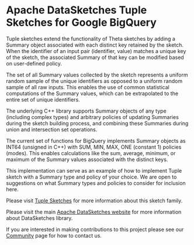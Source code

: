 <!--
    Licensed to the Apache Software Foundation (ASF) under one
    or more contributor license agreements.  See the NOTICE file
    distributed with this work for additional information
    regarding copyright ownership.  The ASF licenses this file
    to you under the Apache License, Version 2.0 (the
    "License"); you may not use this file except in compliance
    with the License.  You may obtain a copy of the License at

      http://www.apache.org/licenses/LICENSE-2.0

    Unless required by applicable law or agreed to in writing,
    software distributed under the License is distributed on an
    "AS IS" BASIS, WITHOUT WARRANTIES OR CONDITIONS OF ANY
    KIND, either express or implied.  See the License for the
    specific language governing permissions and limitations
    under the License.
-->

# Apache DataSketches Tuple Sketches for Google BigQuery

Tuple sketches extend the functionality of Theta sketches by adding a Summary object associated
with each distinct key retained by the sketch. When the identifier of an input pair (identifier, value) matches a unique
key of the sketch, the associated Summary of that key can be modified based on user-defined policy.

The set of all Summary values collected by the sketch represents a uniform random sample  of the unique identifiers
as opposed to a uniform random sample of all raw inputs.
This enables the use of common statistical computations of the Summary values, which can be extrapolated to the entire
set of unique identifiers.

The underlying C++ library supports Summary objects of any type (including complex types) and arbitrary policies
of updating Summaries during the sketch building process, and combining these Summaries during union and intersection set operations.

The current set of functions for BigQuery implements Summary objects as INT64 (unsigned in C++) with SUM, MIN, MAX, ONE (constant 1) policies (modes).
This enables calculations like the sum, average, minimum, or maximum of the Summary values associated with the distinct keys.

This implementation can serve as an example of how to implement Tuple sketch with a Summary type and policy of your choice.
We are open to suggestions on what Summary types and policies to consider for inclusion here.

Please visit 
[Tuple Sketches](https://datasketches.apache.org/docs/Tuple/TupleSketches.html) 
for more information about this sketch family.

Please visit the main 
[Apache DataSketches website](https://datasketches.apache.org) 
for more information about DataSketches library.

If you are interested in making contributions to this project please see our 
[Community](https://datasketches.apache.org/docs/Community/) 
page for how to contact us.
